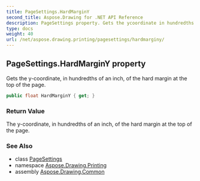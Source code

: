 ```yaml
---
title: PageSettings.HardMarginY
second_title: Aspose.Drawing for .NET API Reference
description: PageSettings property. Gets the ycoordinate in hundredths of an inch of the hard margin at the top of the page
type: docs
weight: 40
url: /net/aspose.drawing.printing/pagesettings/hardmarginy/
---
```

## PageSettings.HardMarginY property

Gets the y-coordinate, in hundredths of an inch, of the hard margin at the top of the page.

```csharp
public float HardMarginY { get; }
```

### Return Value

The y-coordinate, in hundredths of an inch, of the hard margin at the top of the page.

### See Also

* class [PageSettings](../)
* namespace [Aspose.Drawing.Printing](../../pagesettings/)
* assembly [Aspose.Drawing.Common](../../../)


